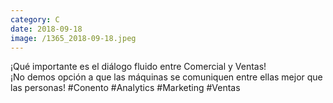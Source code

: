 ```yaml
--- 
category: C 
date: 2018-09-18 
image: /1365_2018-09-18.jpeg 
--- 
```


¡Qué importante es el diálogo fluido entre Comercial y Ventas!<br>¡No demos opción a que las máquinas se comuniquen entre ellas mejor que las personas! #Conento #Analytics #Marketing #Ventas